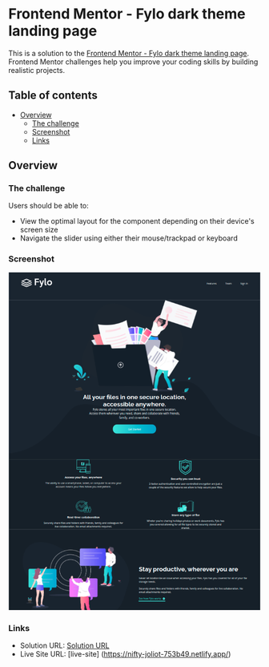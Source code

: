 # Frontend Mentor - Fylo dark theme landing page


This is a solution to the [Frontend Mentor - Fylo dark theme landing page][frontend_challenge]. Frontend Mentor challenges help you improve your coding skills by building realistic projects.

## Table of contents

- [Overview](#overview)
    - [The challenge](#the-challenge)
    - [Screenshot](#screenshots)
    - [Links](#links)

## Overview

### The challenge

Users should be able to: 

- View the optimal layout for the component depending on their device's screen size
- Navigate the slider using either their mouse/trackpad or keyboard

### Screenshot

![](./images/screenshot1.png)


### Links

- Solution URL: [Solution URL ](https://github.com/NathaliaBarreiros/Fylo-Dark-Theme-Landing-Page)
- Live Site URL: [live-site] (https://nifty-joliot-753b49.netlify.app/)


[frontend_challenge]: https://www.frontendmentor.io/challenges/fylo-dark-theme-landing-page-5ca5f2d21e82137ec91a50fd
